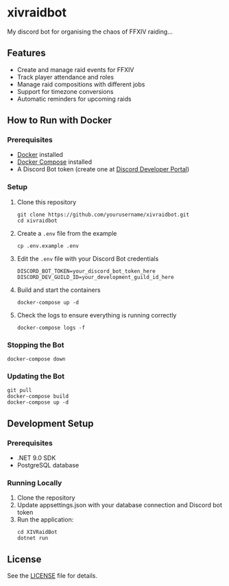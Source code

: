 # xivraidbot
My discord bot for organising the chaos of FFXIV raiding...

## Features
- Create and manage raid events for FFXIV
- Track player attendance and roles
- Manage raid compositions with different jobs
- Support for timezone conversions
- Automatic reminders for upcoming raids

## How to Run with Docker

### Prerequisites
- [Docker](https://www.docker.com/) installed
- [Docker Compose](https://docs.docker.com/compose/) installed
- A Discord Bot token (create one at [Discord Developer Portal](https://discord.com/developers/applications))

### Setup
1. Clone this repository
   ```
   git clone https://github.com/yourusername/xivraidbot.git
   cd xivraidbot
   ```

2. Create a `.env` file from the example
   ```
   cp .env.example .env
   ```

3. Edit the `.env` file with your Discord Bot credentials
   ```
   DISCORD_BOT_TOKEN=your_discord_bot_token_here
   DISCORD_DEV_GUILD_ID=your_development_guild_id_here
   ```

4. Build and start the containers
   ```
   docker-compose up -d
   ```

5. Check the logs to ensure everything is running correctly
   ```
   docker-compose logs -f
   ```

### Stopping the Bot
```
docker-compose down
```

### Updating the Bot
```
git pull
docker-compose build
docker-compose up -d
```

## Development Setup

### Prerequisites
- .NET 9.0 SDK
- PostgreSQL database

### Running Locally
1. Clone the repository
2. Update appsettings.json with your database connection and Discord bot token
3. Run the application:
   ```
   cd XIVRaidBot
   dotnet run
   ```

## License
See the [LICENSE](LICENSE) file for details.
